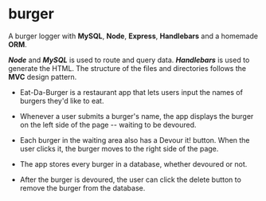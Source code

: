 # burger

A burger logger with **MySQL**, **Node**, **Express**, **Handlebars** and a homemade **ORM**.

***Node*** and ***MySQL*** is used to route and query data. ***Handlebars*** is used to generate the HTML. The structure of the files and directories follows the **MVC** design pattern. 

* Eat-Da-Burger is a restaurant app that lets users input the names of burgers they'd like to eat.

* Whenever a user submits a burger's name, the app displays the burger on the left side of the page -- waiting to be devoured.

* Each burger in the waiting area also has a Devour it! button. When the user clicks it, the burger moves to the right side of the page.

* The app stores every burger in a database, whether devoured or not.

* After the burger is devoured, the user can click the delete button to remove the burger from the database.






